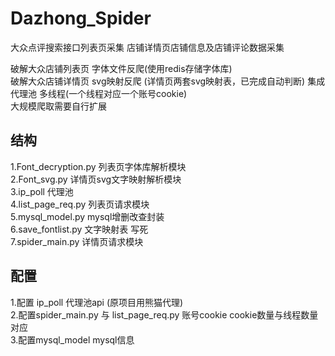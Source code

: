 # Dazhong_Spider
大众点评搜索接口列表页采集 店铺详情页店铺信息及店铺评论数据采集

  破解大众店铺列表页 字体文件反爬(使用redis存储字体库)  
  破解大众店铺详情页 svg映射反爬 (详情页两套svg映射表，已完成自动判断)
  集成代理池 多线程(一个线程对应一个账号cookie)  
  大规模爬取需要自行扩展

## 结构  
  1.Font_decryption.py 列表页字体库解析模块  
  2.Font_svg.py 详情页svg文字映射解析模块  
  3.ip_poll 代理池  
  4.list_page_req.py 列表页请求模块  
  5.mysql_model.py mysql增删改查封装  
  6.save_fontlist.py 文字映射表 写死  
  7.spider_main.py 详情页请求模块  
  
  
## 配置  
 1.配置 ip_poll 代理池api (原项目用熊猫代理)  
 2.配置spider_main.py 与 list_page_req.py 账号cookie cookie数量与线程数量对应  
 3.配置mysql_model mysql信息  

